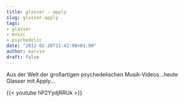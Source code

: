 ```yaml
---
title: glasser - apply
slug: glasser-apply
tags:
- glasser
- music
- psychedelic
date: "2012-02-28T11:42:00+01:00"
author: marvin
draft: false
---
```

Aus der Welt der großartigen psychedelischen Musik-Videos...heute
Glasser mit Apply...

{{< youtube hP2YydjRRUk >}}